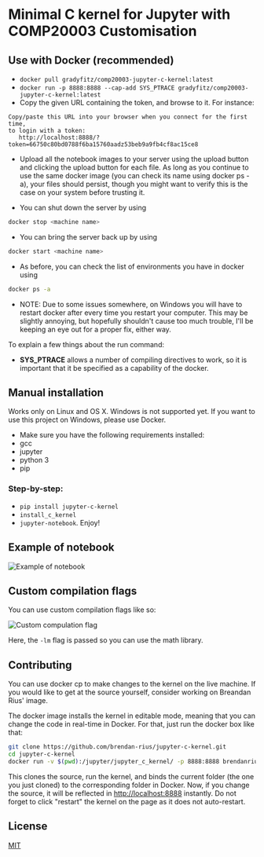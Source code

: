 # Minimal C kernel for Jupyter with COMP20003 Customisation

## Use with Docker (recommended)

 * `docker pull gradyfitz/comp20003-jupyter-c-kernel:latest`
 * `docker run -p 8888:8888 --cap-add SYS_PTRACE gradyfitz/comp20003-jupyter-c-kernel:latest`
 * Copy the given URL containing the token, and browse to it. For instance:
 
 ```
 Copy/paste this URL into your browser when you connect for the first time,
 to login with a token:
    http://localhost:8888/?token=66750c80bd0788f6ba15760aadz53beb9a9fb4cf8ac15ce8
 ```

 * Upload all the notebook images to your server using the upload button and 
 clicking the upload button for each file. As long as you continue to use the 
 same docker image (you can check its name using docker ps -a), 
 your files should persist, though you might want to verify this is the case on 
 your system before trusting it.
 
 * You can shut down the server by using 
 ```bash
 docker stop <machine name>
 ```
 
 * You can bring the server back up by using
 ```bash
 docker start <machine name>
 ```
 
 * As before, you can check the list of environments you have in docker using
 ```bash
 docker ps -a
 ```
 
 * NOTE: Due to some issues somewhere, on Windows you will have to restart 
 docker after every time you restart your computer. This may be slightly 
 annoying, but hopefully shouldn't cause too much trouble, I'll be keeping an 
 eye out for a proper fix, either way.
 
 To explain a few things about the run command:
 
 * **SYS_PTRACE** allows a number of compiling directives to work, so it is 
	important that it be specified as a capability of the docker.	

## Manual installation

Works only on Linux and OS X. Windows is not supported yet. If you want to use this project on Windows, please use Docker.


 * Make sure you have the following requirements installed:
  * gcc
  * jupyter
  * python 3
  * pip

### Step-by-step:
 * `pip install jupyter-c-kernel`
 * `install_c_kernel`
 * `jupyter-notebook`. Enjoy!

## Example of notebook

![Example of notebook](example-notebook.png?raw=true "Example of notebook")

## Custom compilation flags

You can use custom compilation flags like so:

![Custom compulation flag](custom_flags.png?raw=true "Example of notebook using custom compilation flags")

Here, the `-lm` flag is passed so you can use the math library.

## Contributing

You can use docker cp to make changes to the kernel on the live machine. If you
would like to get at the source yourself, consider working on Breandan Rius' 
image.

The docker image installs the kernel in editable mode, meaning that you can
change the code in real-time in Docker. For that, just run the docker box like
that:

```bash
git clone https://github.com/brendan-rius/jupyter-c-kernel.git
cd jupyter-c-kernel
docker run -v $(pwd):/jupyter/jupyter_c_kernel/ -p 8888:8888 brendanrius/jupyter-c-kernel
```

This clones the source, run the kernel, and binds the current folder (the one
you just cloned) to the corresponding folder in Docker.
Now, if you change the source, it will be reflected in [http://localhost:8888](http://localhost:8888)
instantly. Do not forget to click "restart" the kernel on the page as it does
not auto-restart.

## License

[MIT](LICENSE.txt)
